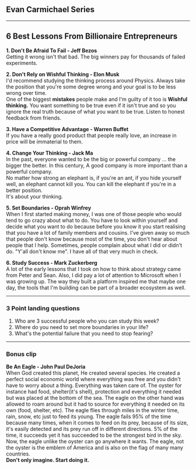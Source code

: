 ## Evan Carmichael Series

---
## 6 Best Lessons From Billionaire Entrepreneurs

**1. Don't Be Afraid To Fail - Jeff Bezos**  
Getting it wrong isn't that bad. The big winners pay for thousands of failed experiments.

**2. Don't Rely on Wishful Thinking - Elon Musk**  
I'd recommend studying the thinking process around Physics. Always take the position that you're some degree wrong and your goal is to be less wrong over time.  
One of the biggest **mistakes** people make and I'm guilty of it too is **Wishful thinking.** You want something to be true even if it isn't true and so you ignore the real truth because of what you want to be true.
Listen to honest feedback from friends. 

**3. Have a Competitive Advantage - Warren Buffet**  
If you have a really good product that people really love, an increase in price will be immaterial to them.

**4. Change Your Thinking - Jack Ma**  
In the past, everyone wanted to be the big or powerful company ... the bigger the better. In this century, A good company is more important than a powerful company.  
No matter how strong an elephant is, if you're an ant, if you hide yourself well, an elephant cannot kill you. You can kill the elephant if you're in a better position.  
It's about your thinking.

**5. Set Boundaries - Oprah Winfrey**  
When I first started making money, I was one of those people who would tend to go crazy about what to do. You have to look within yourself and decide what you want to do because before you know it you start realising that you have a lot of family members and cousins.
I've given away so much that people don't know because most of the time, you don't hear about people that I help. 
Sometimes, people complain about what I did or didn't do. "Y'all don't know me".  I have all of that very much in check.

**6. Study Success - Mark Zuckerberg**  
A lot of the early lessons that I took on how to think about strategy came from Peter and Sean. Also, I did pay a lot of attention to Microsoft when I was growing up. 
The way they built a platform inspired me that maybe one day, the tools that I'm building can be part of a broader ecosystem as well.

---
### 3 Point landing questions
1. Who are 3 successful people who you can study this week?
2. Where do you need to set more boundaries in your life?
3. What's the potential failure that you need to stop fearing?
---
### Bonus clip
**Be An Eagle - John Paul DeJoria**  
When God created this planet, He created several species. He created a perfect social economic world where everything was free and you didn't have to worry about a thing. Everything was taken care of. 
The oyster for instance had food, shelter(it's shell), protection and everything it needed but was placed at the bottom of the sea. The eagle on the other hand was allowed to roam around but it had to source for everything it needed on its own (food, shelter, etc). 
The eagle flies through miles in the winter time, rain, snow, etc just to feed its young. 
The eagle fails 95% of the time because many times, when it comes to feed on its prey, because of its size, it's easily detected and its prey run off in different directions. 5% of the time, it succeeds yet it has succeeded to be the strongest bird in the sky.
Now, the eagle unlike the oyster can go anywhere it wants. The eagle, not the oyster is the emblem of America and is also on the flag of many many countries.  
**Don't only imagine. Start doing it.**
